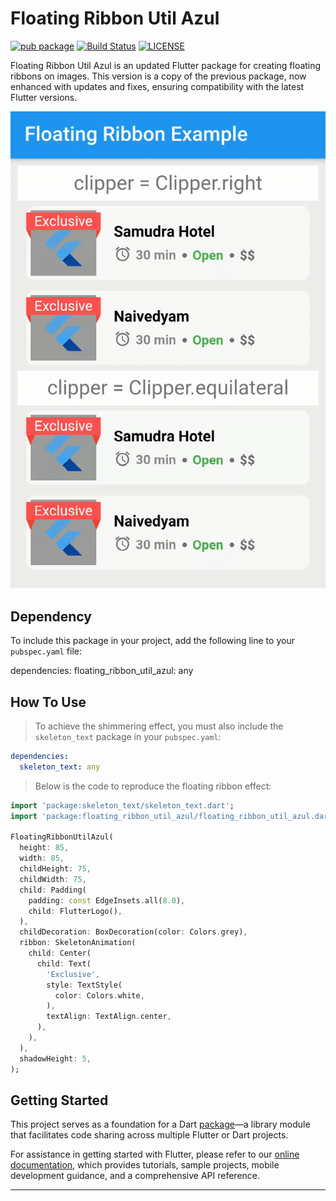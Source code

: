 # Floating Ribbon Util Azul

[![pub package](https://img.shields.io/badge/pub-v1.0.0-blue)](https://pub.dev/packages/floating_ribbon_util_azul) [![Build Status](https://mouadzizi.com)](https://mouadzizi.com) [![LICENSE](https://img.shields.io/badge/license-MIT-green)](https://github.com/azulmouad/floating_ribbon_util_azul/blob/main/LICENSE)

Floating Ribbon Util Azul is an updated Flutter package for creating floating ribbons on images. This version is a copy of the previous package, now enhanced with updates and fixes, ensuring compatibility with the latest Flutter versions.

<p>
    <img src="https://github.com/101Loop/Floating-Ribbon/blob/master/example.gif?raw=true" alt="Floating Ribbon Example"/>
</p>

## Dependency

To include this package in your project, add the following line to your `pubspec.yaml` file:


dependencies:
  floating_ribbon_util_azul: any


## How To Use

> To achieve the shimmering effect, you must also include the `skeleton_text` package in your `pubspec.yaml`:

```yaml
dependencies:
  skeleton_text: any
```

> Below is the code to reproduce the floating ribbon effect:

```dart
import 'package:skeleton_text/skeleton_text.dart';
import 'package:floating_ribbon_util_azul/floating_ribbon_util_azul.dart';

FloatingRibbonUtilAzul(
  height: 85,
  width: 85,
  childHeight: 75,
  childWidth: 75,
  child: Padding(
    padding: const EdgeInsets.all(8.0),
    child: FlutterLogo(),
  ),
  childDecoration: BoxDecoration(color: Colors.grey),
  ribbon: SkeletonAnimation(
    child: Center(
      child: Text(
        'Exclusive',
        style: TextStyle(
          color: Colors.white,
        ),
        textAlign: TextAlign.center,
      ),
    ),
  ),
  shadowHeight: 5,
);
```

## Getting Started

This project serves as a foundation for a Dart [package](https://flutter.dev/developing-packages/)—a library module that facilitates code sharing across multiple Flutter or Dart projects.

For assistance in getting started with Flutter, please refer to our [online documentation](https://flutter.dev/docs), which provides tutorials, sample projects, mobile development guidance, and a comprehensive API reference.

---

```
